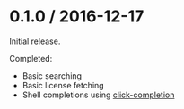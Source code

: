 0.1.0 / 2016-12-17
==================
Initial release.

Completed:
- Basic searching
- Basic license fetching
- Shell completions using [click-completion](https://github.com/click-contrib/click-completion)

